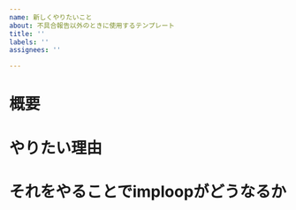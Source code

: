 ```yaml
---
name: 新しくやりたいこと
about: 不具合報告以外のときに使用するテンプレート
title: ''
labels: ''
assignees: ''

---
```


# 概要

# やりたい理由

# それをやることでimploopがどうなるか
